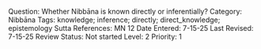 Question: Whether Nibbāna is known directly or inferentially?
Category: Nibbāna
Tags: knowledge; inference; directly; direct_knowledge; epistemology
Sutta References: MN 12
Date Entered: 7-15-25
Last Revised: 7-15-25
Review Status: Not started
Level: 2
Priority: 1